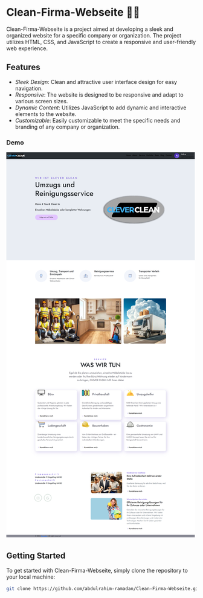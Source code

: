 # Clean-Firma-Webseite 🧹🌟

Clean-Firma-Webseite is a project aimed at developing a sleek and organized website for a specific company or organization. The project utilizes HTML, CSS, and JavaScript to create a responsive and user-friendly web experience.

## Features

- *Sleek Design*: Clean and attractive user interface design for easy navigation.
- *Responsive*: The website is designed to be responsive and adapt to various screen sizes.
- *Dynamic Content*: Utilizes JavaScript to add dynamic and interactive elements to the website.
- *Customizable*: Easily customizable to meet the specific needs and branding of any company or organization.

### Demo
![project demo](Screenshot.png)


## Getting Started
To get started with Clean-Firma-Webseite, simply clone the repository to your local machine:

```bash
git clone https://github.com/abdulrahim-ramadan/Clean-Firma-Webseite.git 




